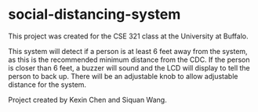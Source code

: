 # social-distancing-system

This project was created for the CSE 321 class at the University at Buffalo.

This system will detect if a person is at least 6 feet away from the system, as this is the recommended minimum distance from the CDC. If the person is closer than 6 feet, a buzzer will sound and the LCD will display to tell the person to back up. There will be an adjustable knob to allow adjustable distance for the system.

Project created by Kexin Chen and Siquan Wang.
